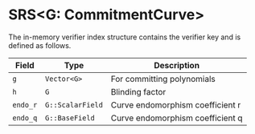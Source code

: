 # SRS<G: CommitmentCurve>

The in-memory verifier index structure contains the verifier key and is defined
as follows.

| Field    | Type             | Description                      |
| -------- | ---------------- | -------------------------------- |
| `g`      | `Vector<G>`      | For committing polynomials       |
| `h`      | `G`              | Blinding factor                  |
| `endo_r` | `G::ScalarField` | Curve endomorphism coefficient r |
| `endo_q` | `G::BaseField`   | Curve endomorphism coefficient q |
